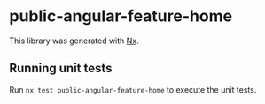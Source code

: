 # public-angular-feature-home

This library was generated with [Nx](https://nx.dev).

## Running unit tests

Run `nx test public-angular-feature-home` to execute the unit tests.
